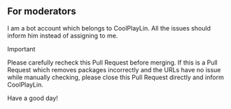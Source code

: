 ## For moderators

I am a bot account which belongs to CoolPlayLin. All the issues should inform him instead of assigning to me.

>[!important]
>Please carefully recheck this Pull Request before merging. If this is a Pull Request which removes packages incorrectly and the URLs have no issue while manually checking, please close this Pull Request directly and inform CoolPlayLin.

Have a good day!